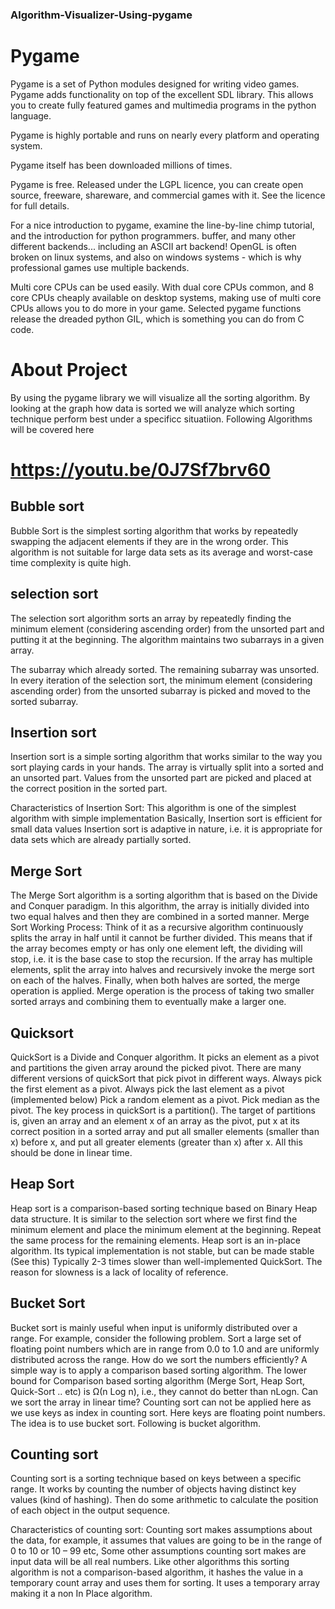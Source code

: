 ### Algorithm-Visualizer-Using-pygame
# Pygame
Pygame is a set of Python modules designed for writing video games. Pygame adds functionality on top of the excellent SDL library. This allows you to create fully featured games and multimedia programs in the python language.

Pygame is highly portable and runs on nearly every platform and operating system.

Pygame itself has been downloaded millions of times.

Pygame is free. Released under the LGPL licence, you can create open source, freeware, shareware, and commercial games with it. See the licence for full details.

For a nice introduction to pygame, examine the line-by-line chimp tutorial, and the introduction for python programmers. buffer, and many other different backends... including an ASCII art backend! OpenGL is often broken on linux systems, and also on windows systems - which is why professional games use multiple backends.

Multi core CPUs can be used easily. With dual core CPUs common, and 8 core CPUs cheaply available on desktop systems, making use of multi core CPUs allows you to do more in your game. Selected pygame functions release the dreaded python GIL, which is something you can do from C code.

# About Project 
By using the pygame library we will visualize all the sorting algorithm. By looking at the graph how data is sorted we will analyze which sorting technique perform best under a specificc situatiion. 
Following Algorithms will be covered here 
# https://youtu.be/0J7Sf7brv60
## Bubble sort 
Bubble Sort is the simplest sorting algorithm that works by repeatedly swapping the adjacent elements if they are in the wrong order. This algorithm is not suitable for large data sets as its average and worst-case time complexity is quite high.
## selection sort
The selection sort algorithm sorts an array by repeatedly finding the minimum element (considering ascending order) from the unsorted part and putting it at the beginning. 
The algorithm maintains two subarrays in a given array.

The subarray which already sorted. 
The remaining subarray was unsorted.
In every iteration of the selection sort, the minimum element (considering ascending order) from the unsorted subarray is picked and moved to the sorted subarray. 

## Insertion sort 
Insertion sort is a simple sorting algorithm that works similar to the way you sort playing cards in your hands. The array is virtually split into a sorted and an unsorted part. Values from the unsorted part are picked and placed at the correct position in the sorted part.

Characteristics of Insertion Sort:
This algorithm is one of the simplest algorithm with simple implementation
Basically, Insertion sort is efficient for small data values
Insertion sort is adaptive in nature, i.e. it is appropriate for data sets which are already partially sorted.


## Merge Sort
The Merge Sort algorithm is a sorting algorithm that is based on the Divide and Conquer paradigm. In this algorithm, the array is initially divided into two equal halves and then they are combined in a sorted manner.
Merge Sort Working Process:
Think of it as a recursive algorithm continuously splits the array in half until it cannot be further divided. This means that if the array becomes empty or has only one element left, the dividing will stop, i.e. it is the base case to stop the recursion. If the array has multiple elements, split the array into halves and recursively invoke the merge sort on each of the halves. Finally, when both halves are sorted, the merge operation is applied. Merge operation is the process of taking two smaller sorted arrays and combining them to eventually make a larger one.

## Quicksort
QuickSort is a Divide and Conquer algorithm. It picks an element as a pivot and partitions the given array around the picked pivot. There are many different versions of quickSort that pick pivot in different ways. 
Always pick the first element as a pivot.
Always pick the last element as a pivot (implemented below)
Pick a random element as a pivot.
Pick median as the pivot.
The key process in quickSort is a partition(). The target of partitions is, given an array and an element x of an array as the pivot, put x at its correct position in a sorted array and put all smaller elements (smaller than x) before x, and put all greater elements (greater than x) after x. All this should be done in linear time.
## Heap Sort
Heap sort is a comparison-based sorting technique based on Binary Heap data structure. It is similar to the selection sort where we first find the minimum element and place the minimum element at the beginning. Repeat the same process for the remaining elements.
Heap sort is an in-place algorithm. 
Its typical implementation is not stable, but can be made stable (See this)
Typically 2-3 times slower than well-implemented QuickSort.  The reason for slowness is a lack of locality of reference.


## Bucket Sort 
Bucket sort is mainly useful when input is uniformly distributed over a range. For example, consider the following problem. 
Sort a large set of floating point numbers which are in range from 0.0 to 1.0 and are uniformly distributed across the range. How do we sort the numbers efficiently?
A simple way is to apply a comparison based sorting algorithm. The lower bound for Comparison based sorting algorithm (Merge Sort, Heap Sort, Quick-Sort .. etc) is Ω(n Log n), i.e., they cannot do better than nLogn. 
Can we sort the array in linear time? Counting sort can not be applied here as we use keys as index in counting sort. Here keys are floating point numbers.  
The idea is to use bucket sort. Following is bucket algorithm.

## Counting sort
Counting sort is a sorting technique based on keys between a specific range. It works by counting the number of objects having distinct key values (kind of hashing). Then do some arithmetic to calculate the position of each object in the output sequence. 

Characteristics of counting sort:
Counting sort makes assumptions about the data, for example, it assumes that values are going to be in the range of 0 to 10 or 10 – 99 etc, Some other assumptions counting sort makes are input data will be all real numbers.
Like other algorithms this sorting algorithm is not a comparison-based algorithm, it hashes the value in a temporary count array and uses them for sorting.
It uses a temporary array making it a non In Place algorithm.
